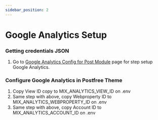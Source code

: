 ```yaml
---
sidebar_position: 2
---
```


# Google Analytics Setup
### Getting credentials JSON

1. Go to [Google Analytics Config for Post Module](https://badaso-post.uatech.co.id/getting-started/google-analytics-setup/) page for step setup Google Analytics.

### Configure Google Analytics in Postfree Theme

1. Copy View ID copy to MIX_ANALYTICS_VIEW_ID on .env
2. Same step with above, copy Webproperty ID to MIX_ANALYTICS_WEBPROPERTY_ID on .env
3. Same step with above, copy Account ID to MIX_ANALYTICS_ACCOUNT_ID on .env



